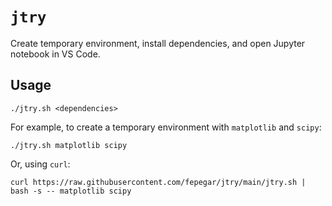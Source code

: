 # `jtry`

Create temporary environment, install dependencies, and open Jupyter notebook in VS Code.

## Usage

```shell
./jtry.sh <dependencies>
```

For example, to create a temporary environment with `matplotlib` and `scipy`:

```shell
./jtry.sh matplotlib scipy
```

Or, using `curl`:

```shell
curl https://raw.githubusercontent.com/fepegar/jtry/main/jtry.sh | bash -s -- matplotlib scipy
```
